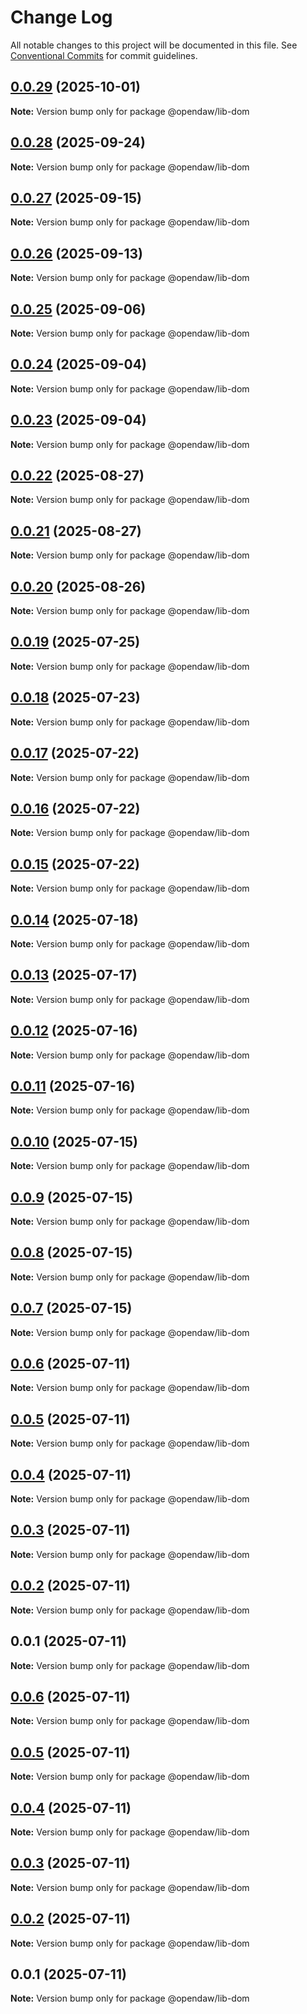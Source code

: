 # Change Log

All notable changes to this project will be documented in this file.
See [Conventional Commits](https://conventionalcommits.org) for commit guidelines.

## [0.0.29](https://github.com/andremichelle/openDAW/compare/@opendaw/lib-dom@0.0.28...@opendaw/lib-dom@0.0.29) (2025-10-01)

**Note:** Version bump only for package @opendaw/lib-dom

## [0.0.28](https://github.com/andremichelle/openDAW/compare/@opendaw/lib-dom@0.0.27...@opendaw/lib-dom@0.0.28) (2025-09-24)

**Note:** Version bump only for package @opendaw/lib-dom

## [0.0.27](https://github.com/andremichelle/openDAW/compare/@opendaw/lib-dom@0.0.26...@opendaw/lib-dom@0.0.27) (2025-09-15)

**Note:** Version bump only for package @opendaw/lib-dom

## [0.0.26](https://github.com/andremichelle/openDAW/compare/@opendaw/lib-dom@0.0.25...@opendaw/lib-dom@0.0.26) (2025-09-13)

**Note:** Version bump only for package @opendaw/lib-dom

## [0.0.25](https://github.com/andremichelle/openDAW/compare/@opendaw/lib-dom@0.0.24...@opendaw/lib-dom@0.0.25) (2025-09-06)

**Note:** Version bump only for package @opendaw/lib-dom

## [0.0.24](https://github.com/andremichelle/openDAW/compare/@opendaw/lib-dom@0.0.23...@opendaw/lib-dom@0.0.24) (2025-09-04)

**Note:** Version bump only for package @opendaw/lib-dom

## [0.0.23](https://github.com/andremichelle/openDAW/compare/@opendaw/lib-dom@0.0.22...@opendaw/lib-dom@0.0.23) (2025-09-04)

**Note:** Version bump only for package @opendaw/lib-dom

## [0.0.22](https://github.com/andremichelle/openDAW/compare/@opendaw/lib-dom@0.0.21...@opendaw/lib-dom@0.0.22) (2025-08-27)

**Note:** Version bump only for package @opendaw/lib-dom

## [0.0.21](https://github.com/andremichelle/openDAW/compare/@opendaw/lib-dom@0.0.20...@opendaw/lib-dom@0.0.21) (2025-08-27)

**Note:** Version bump only for package @opendaw/lib-dom

## [0.0.20](https://github.com/andremichelle/openDAW/compare/@opendaw/lib-dom@0.0.19...@opendaw/lib-dom@0.0.20) (2025-08-26)

**Note:** Version bump only for package @opendaw/lib-dom

## [0.0.19](https://github.com/andremichelle/openDAW/compare/@opendaw/lib-dom@0.0.18...@opendaw/lib-dom@0.0.19) (2025-07-25)

**Note:** Version bump only for package @opendaw/lib-dom

## [0.0.18](https://github.com/andremichelle/openDAW/compare/@opendaw/lib-dom@0.0.17...@opendaw/lib-dom@0.0.18) (2025-07-23)

**Note:** Version bump only for package @opendaw/lib-dom

## [0.0.17](https://github.com/andremichelle/openDAW/compare/@opendaw/lib-dom@0.0.16...@opendaw/lib-dom@0.0.17) (2025-07-22)

**Note:** Version bump only for package @opendaw/lib-dom

## [0.0.16](https://github.com/andremichelle/openDAW/compare/@opendaw/lib-dom@0.0.15...@opendaw/lib-dom@0.0.16) (2025-07-22)

**Note:** Version bump only for package @opendaw/lib-dom

## [0.0.15](https://github.com/andremichelle/openDAW/compare/@opendaw/lib-dom@0.0.14...@opendaw/lib-dom@0.0.15) (2025-07-22)

**Note:** Version bump only for package @opendaw/lib-dom

## [0.0.14](https://github.com/andremichelle/openDAW/compare/@opendaw/lib-dom@0.0.13...@opendaw/lib-dom@0.0.14) (2025-07-18)

**Note:** Version bump only for package @opendaw/lib-dom

## [0.0.13](https://github.com/andremichelle/openDAW/compare/@opendaw/lib-dom@0.0.12...@opendaw/lib-dom@0.0.13) (2025-07-17)

**Note:** Version bump only for package @opendaw/lib-dom

## [0.0.12](https://github.com/andremichelle/openDAW/compare/@opendaw/lib-dom@0.0.11...@opendaw/lib-dom@0.0.12) (2025-07-16)

**Note:** Version bump only for package @opendaw/lib-dom

## [0.0.11](https://github.com/andremichelle/openDAW/compare/@opendaw/lib-dom@0.0.10...@opendaw/lib-dom@0.0.11) (2025-07-16)

**Note:** Version bump only for package @opendaw/lib-dom

## [0.0.10](https://github.com/andremichelle/openDAW/compare/@opendaw/lib-dom@0.0.9...@opendaw/lib-dom@0.0.10) (2025-07-15)

**Note:** Version bump only for package @opendaw/lib-dom

## [0.0.9](https://github.com/andremichelle/openDAW/compare/@opendaw/lib-dom@0.0.8...@opendaw/lib-dom@0.0.9) (2025-07-15)

**Note:** Version bump only for package @opendaw/lib-dom

## [0.0.8](https://github.com/andremichelle/openDAW/compare/@opendaw/lib-dom@0.0.7...@opendaw/lib-dom@0.0.8) (2025-07-15)

**Note:** Version bump only for package @opendaw/lib-dom

## [0.0.7](https://github.com/andremichelle/openDAW/compare/@opendaw/lib-dom@0.0.6...@opendaw/lib-dom@0.0.7) (2025-07-15)

**Note:** Version bump only for package @opendaw/lib-dom

## [0.0.6](https://github.com/andremichelle/openDAW/compare/@opendaw/lib-dom@0.0.5...@opendaw/lib-dom@0.0.6) (2025-07-11)

**Note:** Version bump only for package @opendaw/lib-dom

## [0.0.5](https://github.com/andremichelle/openDAW/compare/@opendaw/lib-dom@0.0.4...@opendaw/lib-dom@0.0.5) (2025-07-11)

**Note:** Version bump only for package @opendaw/lib-dom

## [0.0.4](https://github.com/andremichelle/openDAW/compare/@opendaw/lib-dom@0.0.3...@opendaw/lib-dom@0.0.4) (2025-07-11)

**Note:** Version bump only for package @opendaw/lib-dom

## [0.0.3](https://github.com/andremichelle/openDAW/compare/@opendaw/lib-dom@0.0.2...@opendaw/lib-dom@0.0.3) (2025-07-11)

**Note:** Version bump only for package @opendaw/lib-dom

## [0.0.2](https://github.com/andremichelle/openDAW/compare/@opendaw/lib-dom@0.0.1...@opendaw/lib-dom@0.0.2) (2025-07-11)

**Note:** Version bump only for package @opendaw/lib-dom

## 0.0.1 (2025-07-11)

**Note:** Version bump only for package @opendaw/lib-dom

## [0.0.6](https://github.com/andremichelle/opendaw-turbo/compare/@opendaw/lib-dom@0.0.5...@opendaw/lib-dom@0.0.6) (2025-07-11)

**Note:** Version bump only for package @opendaw/lib-dom

## [0.0.5](https://github.com/andremichelle/opendaw-turbo/compare/@opendaw/lib-dom@0.0.4...@opendaw/lib-dom@0.0.5) (2025-07-11)

**Note:** Version bump only for package @opendaw/lib-dom

## [0.0.4](https://github.com/andremichelle/opendaw-turbo/compare/@opendaw/lib-dom@0.0.3...@opendaw/lib-dom@0.0.4) (2025-07-11)

**Note:** Version bump only for package @opendaw/lib-dom

## [0.0.3](https://github.com/andremichelle/opendaw-turbo/compare/@opendaw/lib-dom@0.0.2...@opendaw/lib-dom@0.0.3) (2025-07-11)

**Note:** Version bump only for package @opendaw/lib-dom

## [0.0.2](https://github.com/andremichelle/opendaw-turbo/compare/@opendaw/lib-dom@0.0.1...@opendaw/lib-dom@0.0.2) (2025-07-11)

**Note:** Version bump only for package @opendaw/lib-dom

## 0.0.1 (2025-07-11)

**Note:** Version bump only for package @opendaw/lib-dom
